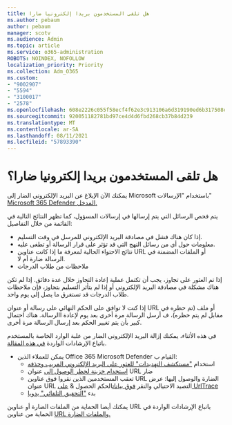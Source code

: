 ```yaml
---
title: هل تلقى المستخدمون بريدا إلكترونيا ضارا
ms.author: pebaum
author: pebaum
manager: scotv
ms.audience: Admin
ms.topic: article
ms.service: o365-administration
ROBOTS: NOINDEX, NOFOLLOW
localization_priority: Priority
ms.collection: Adm_O365
ms.custom:
- "9002907"
- "5594"
- "3100017"
- "2578"
ms.openlocfilehash: 608e2226c055f58ecf4f62e3c913106a6d319190ed6b317508e41514c12ba5d0
ms.sourcegitcommit: 920051182781bd97ce4d4d6fbd268cb37b84d239
ms.translationtype: MT
ms.contentlocale: ar-SA
ms.lasthandoff: 08/11/2021
ms.locfileid: "57893390"
---
```

# <a name="did-your-users-receive-malicious-email"></a>هل تلقى المستخدمون بريدا إلكترونيا ضارا؟

يمكنك الآن الإبلاغ عن البريد الإلكتروني الضار إلى Microsoft باستخدام "الإرسالات" [Microsoft 365 Defender المدخل.](https://sip.security.microsoft.com/reportsubmission?viewid=admin)

يتم فحص الرسائل [](https://security.microsoft.com/reportsubmission?viewid=admin) التي يتم إرسالها في إرسالات المسؤول، كما تظهر النتائج التالية في القائمة من خلال التفاصيل:

- إذا كان هناك فشل في مصادقة البريد الإلكتروني للمرسل في وقت التسليم.
- معلومات حول أي من رسائل النهج التي قد تؤثر على قرار الرسالة أو تطغى عليه.
- نتائج الاحتواء الحالية لمعرفة ما إذا كانت عناوين URL أو الملفات المضمنة في الرسالة ضارة أم لا.
- ملاحظات من طلاب الدرجات

إذا تم العثور على تجاوز، يجب أن تكتمل عملية إعادة التجاوز خلال عدة دقائق. إذا لم تكن هناك مشكلة في مصادقة البريد الإلكتروني أو إذا لم يتأثر التسليم بتجاوز، فإن ملاحظات طلاب الدرجات قد تستغرق ما يصل إلى يوم واحد.

إذا كنت لا توافق على الحكم النهائي على رسالة أو عنوان URL أو ملف (تم حظره في مقابل لم يتم حظره)، ف أرسل الرسالة مرة أخرى بعد يوم لإعادة االرسالة. هناك احتمال كبير بأن يتم تغيير الحكم بعد إرسال الرسالة مرة أخرى.

في هذه الأثناء، يمكنك إزالة البريد الإلكتروني الضار من علبة الوارد الخاصة بالمستخدم باتباع الإرشادات الواردة [في هذه المقالة](https://docs.microsoft.com/microsoft-365/compliance/search-for-and-delete-messages-in-your-organization).

- يمكن للعملاء الذين Office 365 Microsoft Defender القيام ب:
  - استخدام ["مستكشف التهديدات" للعثور على البريد الإلكتروني المريب وحذفه](https://docs.microsoft.com/microsoft-365/security/office-365-security/investigate-malicious-email-that-was-delivered)
  - [استخدام خزينة لحظر الوصول إلى](https://docs.microsoft.com/microsoft-365/security/office-365-security/safe-links) عنوان URL ضار
  - تعقب المستخدمين الذين نقروا فوق عناوين URL الضارة والوصول إليها: عرض عنوان URL التصيد الاحتيالي والنقر [فوق بيانات](https://docs.microsoft.com/microsoft-365/security/office-365-security/threat-explorer)الحكم الحصول  &  [على UrlTrace](https://docs.microsoft.com/powershell/module/exchange/get-urltrace)
  - بدء ["التحقيق التلقائي" يدويا](https://docs.microsoft.com/microsoft-365/security/office-365-security/automated-investigation-response-office)

يمكنك أيضا الحماية من الملفات الضارة أو عناوين URL باتباع الإرشادات الواردة في الحماية من عناوين [URL والملفات الضارة.](https://docs.microsoft.com/microsoft-365/security/office-365-security/protect-against-threats)
